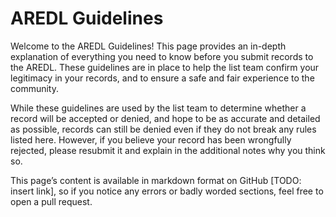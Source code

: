 # AREDL Guidelines

Welcome to the AREDL Guidelines! This page provides an in-depth explanation of everything you need to know before you submit records to the AREDL. These guidelines are in place to help the list team confirm your legitimacy in your records, and to ensure a safe and fair experience to the community. 

While these guidelines are used by the list team to determine whether a record will be accepted or denied, and hope to be as accurate and detailed as possible, records can still be denied even if they do not break any rules listed here. However, if you believe your record has been wrongfully rejected, please resubmit it and explain in the additional notes why you think so.

This page’s content is available in markdown format on GitHub [TODO: insert link], so if you notice any errors or badly worded sections, feel free to open a pull request.